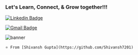 <h3>Let's Learn, Connect, & Grow together!!!</h3>

[![Linkedin Badge](https://img.shields.io/badge/-Shivansh_Gupta-blue?style=flat-square&logo=Linkedin&logoColor=white&link=https://www.linkedin.com/in/shivansh-gupta-2a339b227/)](https://www.linkedin.com/in/shivansh-gupta-2a339b227/)

[![Gmail Badge](https://img.shields.io/badge/-shivanshmay2019@gmail.com-c14438?style=flat-square&logo=Gmail&logoColor=white&link=mailto:shivanshmay2019@gmail.com)](mailto:shivanshmay2019@gmail.com)

![banner](https://github.com/user-attachments/assets/1698e6fa-d357-4688-a1eb-da66da3f19b4)


```⭐️ From [Shivansh Gupta](https://github.com/Shivansh7201)```
